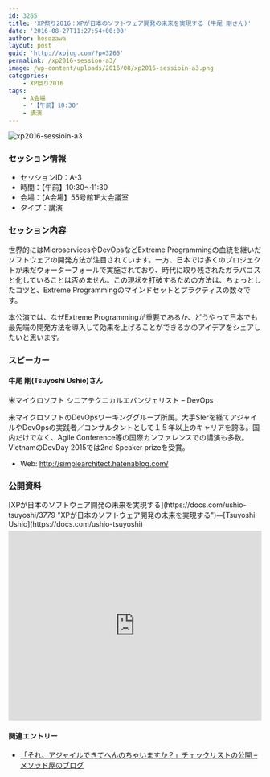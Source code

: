```yaml
---
id: 3265
title: 'XP祭り2016：XPが日本のソフトウェア開発の未来を実現する (牛尾 剛さん)'
date: '2016-08-27T11:27:54+00:00'
author: hosozawa
layout: post
guid: 'http://xpjug.com/?p=3265'
permalink: /xp2016-session-a3/
image: /wp-content/uploads/2016/08/xp2016-sessioin-a3.png
categories:
    - XP祭り2016
tags:
    - A会場
    - '【午前】10:30'
    - 講演
---
```


![xp2016-sessioin-a3](http://xpjug.com/wp-content/uploads/2016/08/xp2016-sessioin-a3.png)

### セッション情報

- セッションID：A-3
- 時間：【午前】10:30～11:30
- 会場：【A会場】55号館1F大会議室
- タイプ：講演

### セッション内容

世界的にはMicroservicesやDevOpsなどExtreme Programmingの血統を継いだソフトウェアの開発方法が注目されています。一方、日本では多くのプロジェクトが未だウォーターフォールで実施されており、時代に取り残されたガラパゴスと化していることは否めません。この現状を打破するための方法は、ちょっとしたコツと、Extreme Programmingのマインドセットとプラクティスの数々です。

本公演では、なぜExtreme Programmingが重要であるか、どうやって日本でも最先端の開発方法を導入して効果を上げることができるかのアイデアをシェアしたいと思います。

### スピーカー

#### 牛尾 剛(Tsuyoshi Ushio)さん

米マイクロソフト シニアテクニカルエバンジェリスト – DevOps

米マイクロソフトのDevOpsワーキンググループ所属。大手SIerを経てアジャイルやDevOpsの実践者／コンサルタントとして１５年以上のキャリアを誇る。国内だけでなく、Agile Conference等の国際カンファレンスでの講演も多数。VietnamのDevDay 2015では2nd Speaker prizeを受賞。

- Web: http://simplearchitect.hatenablog.com/

### 公開資料

<div style="width: 608px; max-width: 100%; margin-bottom:5px;">[XPが日本のソフトウェア開発の未来を実現する](https://docs.com/ushio-tsuyoshi/3779 "XPが日本のソフトウェア開発の未来を実現する")<span style="font-family: 'Segoe UI'; font-size: 13px ">—</span>[Tsuyoshi Ushio](https://docs.com/ushio-tsuyoshi)</div><iframe allowfullscreen="True" frameborder="0" height="377px" scrolling="no" src="https://docs.com/d/embed/D25192761-1370-1913-3430-000745383429%7eM30d2b3b9-dd1e-22b9-abac-56fd14e17722" style="max-width:100%" width="608px"></iframe>

#### 関連エントリー

- [「それ、アジャイルできてへんのちゃいますか？」チェックリストの公開 – メソッド屋のブログ](http://simplearchitect.hatenablog.com/entry/2016/09/24/113117)